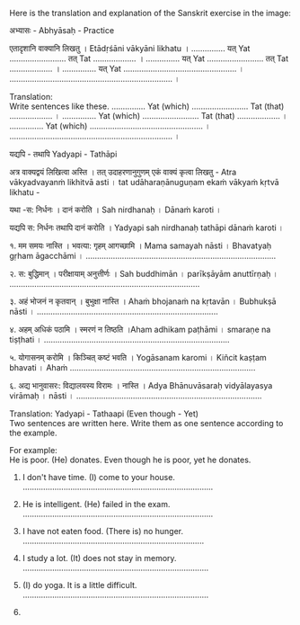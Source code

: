 Here is the translation and explanation of the Sanskrit exercise in the image:

अभ्यासः - Abhyāsaḥ - Practice

एतादृशानि वाक्यानि लिखतु । Etādṛśāni vākyāni likhatu ।
............... यत् Yat ......................... तत् Tat ................... ।
............... यत् Yat ......................... तत् Tat ................... ।
............... यत् Yat .................................................. ।
........................................................................ ।

Translation:  
Write sentences like these. 
............... Yat (which) ......................... Tat (that) ................... ।
............... Yat (which) ......................... Tat (that) ................... ।
............... Yat (which) .................................................. ।
........................................................................ ।

यद्यपि - तथापि Yadyapi - Tathāpi

अत्र वाक्यद्वयं लिखित्वा अस्ति । तत् उदाहरणानुगुणम् एकं वाक्यं कृत्वा लिखतु -
Atra vākyadvayanṁ likhitvā asti । tat udāharaṇānuguṇam ekaṁ vākyaṁ kṛtvā likhatu -

यथा -स: निर्धनः । दानं करोति । Sah nirdhanaḥ । Dānaṁ karoti ।

यद्यपि स: निर्धनः तथापि दानं करोति । Yadyapi sah nirdhanaḥ tathāpi dānaṁ karoti ।

१. मम समयः नास्ति । भवत्या: गृहम् आगच्छामि । Mama samayah nāsti । Bhavatyaḥ gṛham āgacchāmi ।
....................................................................................

२. स: बुद्धिमान् । परीक्षायाम् अनुत्तीर्णः । Sah buddhimān । parīkṣāyām anuttīrṇaḥ ।
....................................................................................

३. अहं भोजनं न कृतवान् । बुभुक्षा नास्ति । Ahaṁ bhojanaṁ na kṛtavān । Bubhukṣā nāsti ।
................................................................................

४. अहम् अधिकं पठामि । स्मरणं न तिष्ठति ।Aham adhikam paṭhāmi । smaraṇe na tiṣṭhati  ।
..................................................................................

५. योगासनम् करोमि । किञ्चित् कष्टं भवति । Yogāsanam karomi । Kiñcit kaṣṭam bhavati । Ahaṁ
..................................................................................

६. अद्य भानुवासरः: विद्यालयस्य विरामः । नास्ति । Adya Bhānuvāsaraḥ vidyālayasya virāmaḥ । nāsti ।
..................................................................................

Translation:
Yadyapi - Tathaapi (Even though - Yet)  
Two sentences are written here. Write them as one sentence according to the example.

For example:  
He is poor. (He) donates.
Even though he is poor, yet he donates.

1. I don't have time. (I) come to your house.  
....................................................................................

2. He is intelligent. (He) failed in the exam.
....................................................................................  

3. I have not eaten food. (There is) no hunger.
................................................................................

4. I study a lot. (It) does not stay in memory.  
..................................................................................

5. (I) do yoga. It is a little difficult. 
..................................................................................

6.